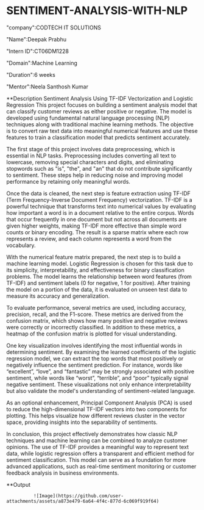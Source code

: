 # SENTIMENT-ANALYSIS-WITH-NLP

"company":CODTECH IT SOLUTIONS

"Name":Deepak Prabhu

"Intern ID":CT06DM1228

"Domain":Machine Learning

"Duration":6 weeks

"Mentor":Neela Santhosh Kumar

**Description
    Sentiment Analysis Using TF-IDF Vectorization and Logistic Regression
This project focuses on building a sentiment analysis model that can classify customer reviews as either positive or negative. The model is developed using fundamental natural language processing (NLP) techniques along with traditional machine learning methods. The objective is to convert raw text data into meaningful numerical features and use these features to train a classification model that predicts sentiment accurately.

The first stage of this project involves data preprocessing, which is essential in NLP tasks. Preprocessing includes converting all text to lowercase, removing special characters and digits, and eliminating stopwords such as "is", "the", and "an" that do not contribute significantly to sentiment. These steps help in reducing noise and improving model performance by retaining only meaningful words.

Once the data is cleaned, the next step is feature extraction using TF-IDF (Term Frequency-Inverse Document Frequency) vectorization. TF-IDF is a powerful technique that transforms text into numerical values by evaluating how important a word is in a document relative to the entire corpus. Words that occur frequently in one document but not across all documents are given higher weights, making TF-IDF more effective than simple word counts or binary encoding. The result is a sparse matrix where each row represents a review, and each column represents a word from the vocabulary.

With the numerical feature matrix prepared, the next step is to build a machine learning model. Logistic Regression is chosen for this task due to its simplicity, interpretability, and effectiveness for binary classification problems. The model learns the relationship between word features (from TF-IDF) and sentiment labels (0 for negative, 1 for positive). After training the model on a portion of the data, it is evaluated on unseen test data to measure its accuracy and generalization.

To evaluate performance, several metrics are used, including accuracy, precision, recall, and the F1-score. These metrics are derived from the confusion matrix, which shows how many positive and negative reviews were correctly or incorrectly classified. In addition to these metrics, a heatmap of the confusion matrix is plotted for visual understanding.

One key visualization involves identifying the most influential words in determining sentiment. By examining the learned coefficients of the logistic regression model, we can extract the top words that most positively or negatively influence the sentiment prediction. For instance, words like “excellent”, “love”, and “fantastic” may be strongly associated with positive sentiment, while words like “worst”, “terrible”, and “poor” typically signal negative sentiment. These visualizations not only enhance interpretability but also validate the model's understanding of sentiment-related language.

As an optional enhancement, Principal Component Analysis (PCA) is used to reduce the high-dimensional TF-IDF vectors into two components for plotting. This helps visualize how different reviews cluster in the vector space, providing insights into the separability of sentiments.

In conclusion, this project effectively demonstrates how classic NLP techniques and machine learning can be combined to analyze customer opinions. The use of TF-IDF provides a meaningful way to represent text data, while logistic regression offers a transparent and efficient method for sentiment classification. This model can serve as a foundation for more advanced applications, such as real-time sentiment monitoring or customer feedback analysis in business environments.

**Output

              ![Image](https://github.com/user-attachments/assets/a873e479-6a64-4f4c-877d-6c069f919f64)

      















